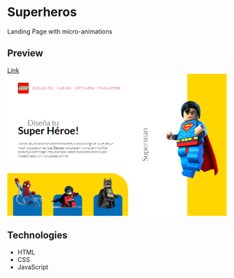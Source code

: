 # Superheros
Landing Page with micro-animations

## Preview
[Link](https://salinatomass.github.io/superheros/)
![Preview superheros screenshot](./preview.png)

## Technologies
- HTML
- CSS
- JavaScript
